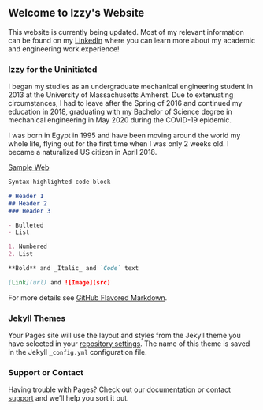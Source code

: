 ## Welcome to Izzy's Website

This website is currently being updated. Most of my relevant information can be found on my [LinkedIn](https://www.linkedin.com/in/ismael-tahoun-6a031999/) where you can learn more about my academic and engineering work experience!

### Izzy for the Uninitiated

I began my studies as an undergraduate mechanical engineering student in 2013 at the University of Massachusetts Amherst. Due to extenuating circumstances, I had to leave after the Spring of 2016 and continued my education in 2018, graduating with my Bachelor of Science degree in mechanical engineering in May 2020 during the COVID-19 epidemic.

I was born in Egypt in 1995 and have been moving around the world my whole life, flying out for the first time when I was only 2 weeks old. I became a naturalized US citizen in April 2018.

[Sample Web](https://izzyizfizzy.github.io/IndependentStudy)
```markdown
Syntax highlighted code block

# Header 1
## Header 2
### Header 3

- Bulleted
- List

1. Numbered
2. List

**Bold** and _Italic_ and `Code` text

[Link](url) and ![Image](src)
```

For more details see [GitHub Flavored Markdown](https://guides.github.com/features/mastering-markdown/).

### Jekyll Themes

Your Pages site will use the layout and styles from the Jekyll theme you have selected in your [repository settings](https://github.com/Izzyizfizzy/Izzyizfizzy.github.io/settings). The name of this theme is saved in the Jekyll `_config.yml` configuration file.

### Support or Contact

Having trouble with Pages? Check out our [documentation](https://help.github.com/categories/github-pages-basics/) or [contact support](https://github.com/contact) and we’ll help you sort it out.
